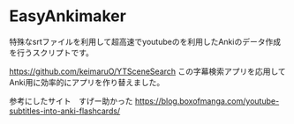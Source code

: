 # EasyAnkimaker

特殊なsrtファイルを利用して超高速でyoutubeのを利用したAnkiのデータ作成を行うスクリプトです。








https://github.com/keimaruO/YTSceneSearch この字幕検索アプリを応用してAnki用に効率的にアプリを作り替えました。

参考にしたサイト　すげー助かった
https://blog.boxofmanga.com/youtube-subtitles-into-anki-flashcards/
